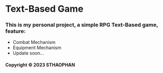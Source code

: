 # Text-Based Game
### This is my personal project, a simple RPG Text-Based game, feature:

* Combat Mechanism
* Equipment Mechanism
* Update soon...

#### Copyright &#169; 2023 STHAOPHAN